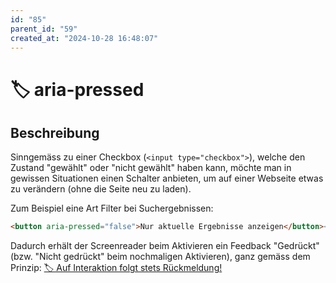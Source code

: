 ```yaml
---
id: "85"
parent_id: "59"
created_at: "2024-10-28 16:48:07"
---
```


# 🏷️ aria-pressed

## Beschreibung

Sinngemäss zu einer Checkbox (`<input type="checkbox">`), welche den Zustand "gewählt" oder "nicht gewählt" haben kann, möchte man in gewissen Situationen einen Schalter anbieten, um auf einer Webseite etwas zu verändern (ohne die Seite neu zu laden).

Zum Beispiel eine Art Filter bei Suchergebnissen:

```html
<button aria-pressed="false">Nur aktuelle Ergebnisse anzeigen</button><!-- Beim Aktivieren wird aria-pressed="true" gesetzt -->
```

Dadurch erhält der Screenreader beim Aktivieren ein Feedback "Gedrückt" (bzw. "Nicht gedrückt" beim nochmaligen Aktivieren), ganz gemäss dem Prinzip: [🏷️ Auf Interaktion folgt stets Rückmeldung!](/de/tags/auf-interaktion-folgt-stets-rueckmeldung)